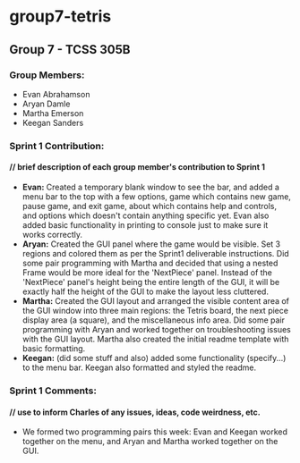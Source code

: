 # group7-tetris

## Group 7 - TCSS 305B

### Group Members:
+ Evan Abrahamson
+ Aryan Damle
+ Martha Emerson
+ Keegan Sanders

### Sprint 1 Contribution:
####    // brief description of each group member's contribution to Sprint 1
+ **Evan:** Created a temporary blank window to see the bar, and added a menu bar to the top with a few options, game which contains new game, pause game, and exit game, about which contains help and controls, and options which doesn't contain anything specific yet. Evan also added basic functionality in printing to console just to make sure it works correctly.
+ **Aryan:** Created the GUI panel where the game would be visible. Set 3 regions and colored them as per the Sprint1 deliverable instructions. Did some pair programming with Martha and decided that using a nested Frame would be more ideal for the 'NextPiece' panel. Instead of the 'NextPiece' panel's height  being the entire length of the GUI, it will be exactly half the height of the GUI to make the layout less cluttered. 
+ **Martha:** Created the GUI layout and arranged the visible content area of the GUI window into three main regions: the Tetris board, the next piece display area (a square), and the miscellaneous info area. Did some pair programming with Aryan and worked together on troubleshooting issues with the GUI layout. Martha also created the initial readme template with basic formatting.
+ **Keegan:** (did some stuff and also) added some functionality (specify...) to the menu bar. Keegan also formatted and styled the readme.

### Sprint 1 Comments:
####    // use to inform Charles of any issues, ideas, code weirdness, etc.
+ We formed two programming pairs this week: Evan and Keegan worked together on the menu, and Aryan and Martha worked together on the GUI.
